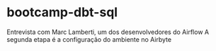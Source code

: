 # bootcamp-dbt-sql

Entrevista com Marc Lamberti, um dos desenvolvedores do Airflow
A segunda etapa é a configuração do ambiente no Airbyte